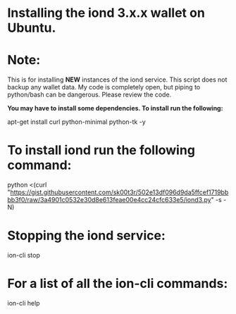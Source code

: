 # Installing the iond 3.x.x wallet on Ubuntu.

# Note: 

This is for installing **NEW** instances of the iond service. This script does not backup any wallet data.
My code is completely open, but piping to python/bash can be dangerous. Please review the code.

**You may have to install some dependencies. To install run the following:**

apt-get install curl python-minimal python-tk -y

# To install iond run the following command:

python <(curl "https://gist.githubusercontent.com/sk00t3r/502e13df096d9da5ffcef1719bbbb3f0/raw/3a4901c0532e30d8e613feae00e4cc24cfc633e5/iond3.py" -s -N)

# Stopping the iond service:

ion-cli stop

# For a list of all the ion-cli commands:

ion-cli help
